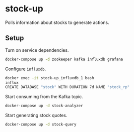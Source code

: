 # stock-up
Polls information about stocks to generate actions.

## Setup
Turn on service dependencies.

```bash
docker-compose up -d zookeeper kafka influxdb grafana
```

Configure `influxdb`.
```bash
docker exec -it stock-up_influxdb_1 bash
influx
CREATE DATABASE "stock" WITH DURATION 7d NAME "stock_rp"
```

Start consuming from the Kafka topic.

```bash
docker-compose up -d stock-analyzer
```

Start generating stock quotes.

```bash
docker-compose up -d stock-query
```
